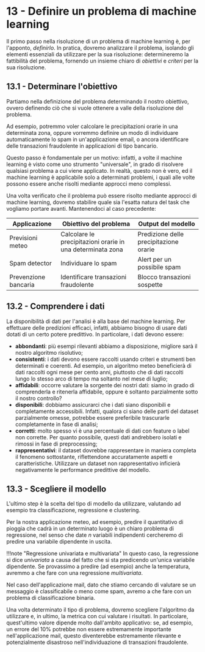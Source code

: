 # 13 - Definire un problema di machine learning

Il primo passo nella risoluzione di un problema di machine learning è, per l'apponto, *definirlo*. In pratica, dovremo analizzare il problema, isolando gli elementi essenziali da utilizzare per la sua risoluzione: determineremo la fattibilità del problema, fornendo un insieme chiaro di *obiettivi* e *criteri* per la sua risoluzione. 

## 13.1 - Determinare l'obiettivo

Partiamo nella definizione del problema determinando il nostro obiettivo, ovvero definendo ciò che si vuole ottenere a valle della risoluzione del problema.

Ad esempio, potremmo voler calcolare le precipitazioni orarie in una determinata zona, oppure vorremmo definire un modo di individuare automaticamente lo spam in un'applicazione email, o ancora identificare delle transazioni fraudolente in applicazioni di tipo bancario.

Questo passo è fondamentale per un motivo: infatti, a volte il machine learning è visto come uno strumento "universale", in grado di risolvere qualsiasi problema a cui viene applicato. In realtà, questo non è vero, ed il machine learning è applicabile solo a determinati problemi, i quali alle volte possono essere anche risolti mediante approcci meno complessi.

Una volta verificato che il problema può essere risolto mediante approcci di machine learning, dovremo stabilire quale sia l'esatta natura del task che vogliamo portare avanti. Mantenendoci al caso precedente:

| Applicazione | Obiettivo del problema | Output del modello |
| ------------ | ---------------------- | ------------------ |
| Previsioni meteo | Calcolare le precipitazioni orarie in una determinata zona | Predizione delle precipitazione orarie |
| Spam detector | Individuare lo spam | Alert per un possibile spam |
| Prevenzione bancaria | Identificare transazioni fraudolente | Blocco transazioni sospette |

## 13.2 - Comprendere i dati

La disponibilità di dati per l'analisi è alla base del machine learning. Per effettuare delle predizioni efficaci, infatti, abbiamo bisogno di usare dati dotati di un certo potere predittivo. In particolare, i dati devono essere:

* **abbondanti**: più esempi rilevanti abbiamo a disposizione, migliore sarà il nostro algoritmo risolutivo;
* **consistenti**: i dati devono essere raccolti usando criteri e strumenti ben determinati e coerenti. Ad esempio, un algoritmo meteo beneficierà di dati raccolti ogni mese per cento anni, piuttosto che di dati raccolti lungo lo stesso arco di tempo ma soltanto nel mese di luglio;
* **affidabili**: occorre valutare la sorgente dei nostri dati: siamo in grado di comprenderla e ritenerla affidabile, oppure è soltanto parzialmente sotto il nostro controllo?
* **disponibili**: dobbiamo assicurarci che i dati siano disponibili e completamente accessibili. Infatti, qualora ci siano delle parti del dataset parzialmente omesse, potrebbe essere preferibile trascurarle completamente in fase di analisi;
* **corretti**: molto spesso vi è una percentuale di dati con feature o label non corrette. Per quanto possibile, questi dati andrebbero isolati e rimossi in fase di preprocessing;
* **rappresentativi**: il dataset dovrebbe rappresentare in maniera completa il fenomeno sottostante, riflettendone accuratamente aspetti e caratteristiche. Utilizzare un dataset non rappresentativo inficierà negativamente le performance predittive del modello.

## 13.3 - Scegliere il modello

L'ultimo step è la scelta del tipo di modello da utilizzare, valutando ad esempio tra classificazione, regressione e clustering.

Per la nostra applicazione meteo, ad esempio, predire il quantitativo di pioggia che cadrà in un determinato luogo è un chiaro problema di regressione, nel senso che date $n$ variabili indipendenti cercheremo di predire una variabile dipendente in uscita.

!!!note "Regressione univariata e multivariata"
    In questo caso, la regressione si dice *univariata* a causa del fatto che si sta predicendo un'unica variabile dipendente. Se provassimo a predire (ad esempio) anche la temperatura, avremmo a che fare con una regressione *multivariata*.

Nel caso dell'applicazione mail, dato che stiamo cercando di valutare se un messaggio è classificabile o meno come spam, avremo a che fare con un problema di classificazione binaria.

Una volta determinato il tipo di problema, dovremo scegliere l'algoritmo da utilizzare e, in ultimo, la metrica con cui valutare i risultati. In particolare, quest'ultimo valore dipende molto dall'ambito applicativo: se, ad esempio, un errore del 10% potrebbe non essere estremamente importante nell'applicazione mail, questo diventerebbe estremamente rilevante e potenzialmente disastroso nell'individuazione di transazioni fraudolente.
